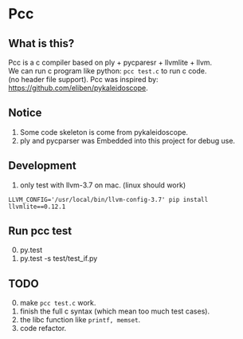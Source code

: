 Pcc
====================

What is this?
--------------------
Pcc is a c compiler based on ply + pycparesr + llvmlite + llvm.   
We can run c program like python: `pcc test.c` to run c code.  
(no header file support).
Pcc was inspired by: https://github.com/eliben/pykaleidoscope. 

Notice
--------------------
1. Some code skeleton is come from pykaleidoscope.  
2. ply and pycparser was Embedded into this project for debug use.  

Development 
--------------------

1. only test with llvm-3.7 on mac. (linux should work)
   
`LLVM_CONFIG='/usr/local/bin/llvm-config-3.7' pip install llvmlite==0.12.1`

Run pcc test
--------------------
0. py.test
1. py.test -s test/test_if.py

TODO
--------------------
0. make `pcc test.c` work.
1. finish the full c syntax (which mean too much test cases).
2. the libc function like `printf, memset`.
3. code refactor.

